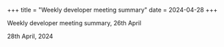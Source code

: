 +++
title = "Weekly developer meeting summary"
date = 2024-04-28
+++

Weekly developer meeting summary, 26th April

28th April, 2024
